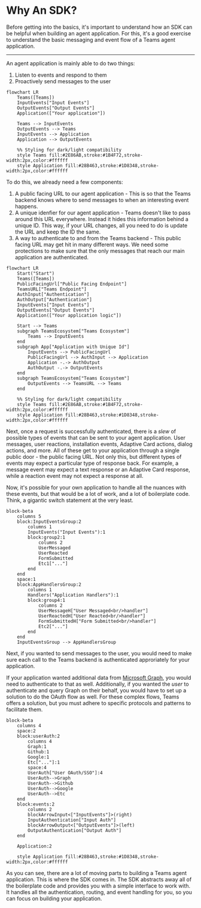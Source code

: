 # Why An SDK?

Before getting into the basics, it's important to understand how an SDK can be helpful when building an agent application. For this, it's a good exercise to understand the basic messaging and event flow of a Teams agent application.

---

An agent application is mainly able to do two things:

1. Listen to events and respond to them
2. Proactively send messages to the user

```mermaid
flowchart LR
    Teams([Teams])
    InputEvents["Input Events"]
    OutputEvents["Output Events"]
    Application(["Your application"])

    Teams --> InputEvents
    OutputEvents --> Teams
    InputEvents --> Application
    Application --> OutputEvents

    %% Styling for dark/light compatibility
    style Teams fill:#2E86AB,stroke:#1B4F72,stroke-width:2px,color:#ffffff
    style Application fill:#28B463,stroke:#1D8348,stroke-width:2px,color:#ffffff
```

To do this, we already need a few components:

1. A public facing URL to our agent application - This is so that the Teams backend knows where to send messages to when an interesting event happens.
2. A unique idenfier for our agent application - Teams doesn't like to pass around this URL everywhere. Instead it hides this information behind a unique ID. This way, if your URL changes, all you need to do is update the URL and keep the ID the same.
3. A way to authenticate to and from the Teams backend - This public facing URL may get hit in many different ways. We need some protections to make sure that the only messages that reach our main application are authenticated.

```mermaid
flowchart LR
    Start("Start")
    Teams([Teams])
    PublicFacingUrl["Public Facing Endpoint"]
    TeamsURL["Teams Endpoint"]
    AuthInput["Authentication"]
    AuthOutput["Authentication"]
    InputEvents["Input Events"]
    OutputEvents["Output Events"]
    Application(["Your application logic"])

    Start --> Teams
    subgraph TeamsEcosystem["Teams Ecosystem"]
        Teams --> InputEvents
    end
    subgraph App["Application with Unique Id"]
        InputEvents --> PublicFacingUrl
        PublicFacingUrl --> AuthInput --> Application
        Application -.-> AuthOutput
        AuthOutput -.-> OutputEvents
    end
    subgraph TeamsEcosystem["Teams Ecosystem"]
        OutputEvents --> TeamsURL --> Teams
    end

    %% Styling for dark/light compatibility
    style Teams fill:#2E86AB,stroke:#1B4F72,stroke-width:2px,color:#ffffff
    style Application fill:#28B463,stroke:#1D8348,stroke-width:2px,color:#ffffff
```

Next, once a request is successfully authenticated, there is a _slew_ of possible types of events that can be sent to your agent application. User messages, user reactions, installation events, Adaptive Card actions, dialog actions, and more. All of these get to your application through a single public door - the public facing URL. Not only this, but different types of events may expect a particular type of response back. For example, a message event may expect a text response or an Adaptive Card response, while a reaction event may not expect a response at all.

Now, it's possible for your own application to handle all the nuances with these events, but that would be a lot of work, and a lot of boilerplate code. Think, a gigantic switch statement at the very least.

```mermaid
block-beta
    columns 5
    block:InputEventsGroup:2
        columns 1
        InputEvents("Input Events"):1
        block:group2:1
            columns 2
            UserMessaged
            UserReacted
            FormSubmitted
            Etc1["..."]
        end
    end
    space:1
    block:AppHandlersGroup:2
        columns 1
        Handlers("Application Handlers"):1
        block:group4:1
            columns 2
            UserMessageH["User Messaged<br/>handler"]
            UserReactedH["User Reacted<br/>handler"]
            FormSubmittedH["Form Submitted<br/>handler"]
            Etc2["..."]
        end
    end
    InputEventsGroup --> AppHandlersGroup
```

Next, if you wanted to send messages to the user, you would need to make sure each call to the Teams backend is authenticated approriately for your application.

If your application wanted additional data from [Microsoft Graph](https://learn.microsoft.com/en-us/graph/overview), you would need to authenticate to that as well. Additionally, if you wanted the _user_ to authenticate and query Graph on their behalf, you would have to set up a solution to do the OAuth flow as well. For these complex flows, Teams offers a solution, but you must adhere to specific protocols and patterns to facilitate them.

```mermaid
block-beta
    columns 4
    space:2
    block:userAuth:2
        columns 4
        Graph:1
        Github:1
        Google:1
        Etc["..."]:1
        space:4
        UserAuth["User OAuth/SSO"]:4
        UserAuth-->Graph
        UserAuth-->Github
        UserAuth-->Google
        UserAuth-->Etc
    end
    block:events:2
        columns 2
        blockArrowInput<["InputEvents"]>(right)
        InputAuthentication["Input Auth"]
        blockArrowOutput<["OutputEvents"]>(left)
        OutputAuthentication["Output Auth"]
    end

    Application:2

    style Application fill:#28B463,stroke:#1D8348,stroke-width:2px,color:#ffffff
```

As you can see, there are a lot of moving parts to building a Teams agent application. This is where the SDK comes in. The SDK abstracts away all of the boilerplate code and provides you with a simple interface to work with. It handles all the authentication, routing, and event handling for you, so you can focus on building your application.